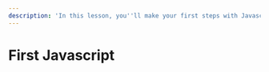 ```yaml
---
description: 'In this lesson, you''ll make your first steps with Javascript for the web.'
---
```


# First Javascript



